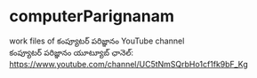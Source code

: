 # computerParignanam
work files of కంప్యూటర్ పరిజ్ఞానం YouTube channel  
కంప్యూటర్ పరిజ్ఞానం యూట్యూబ్ ఛానెల్: https://www.youtube.com/channel/UC5tNmSQrbHo1cf1fk9bF_Kg
